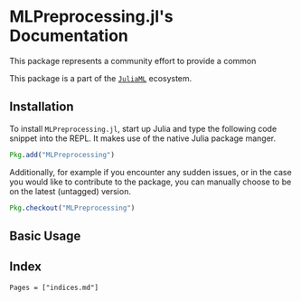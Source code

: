 # MLPreprocessing.jl's Documentation

This package represents a community effort to provide a common

This package is a part of the
[`JuliaML`](https://github.com/JuliaML) ecosystem.

## Installation

To install `MLPreprocessing.jl`, start up Julia and type the
following code snippet into the REPL. It makes use of the native
Julia package manger.

```julia
Pkg.add("MLPreprocessing")
```

Additionally, for example if you encounter any sudden issues, or
in the case you would like to contribute to the package, you can
manually choose to be on the latest (untagged) version.

```julia
Pkg.checkout("MLPreprocessing")
```

## Basic Usage


## Index

```@contents
Pages = ["indices.md"]
```
